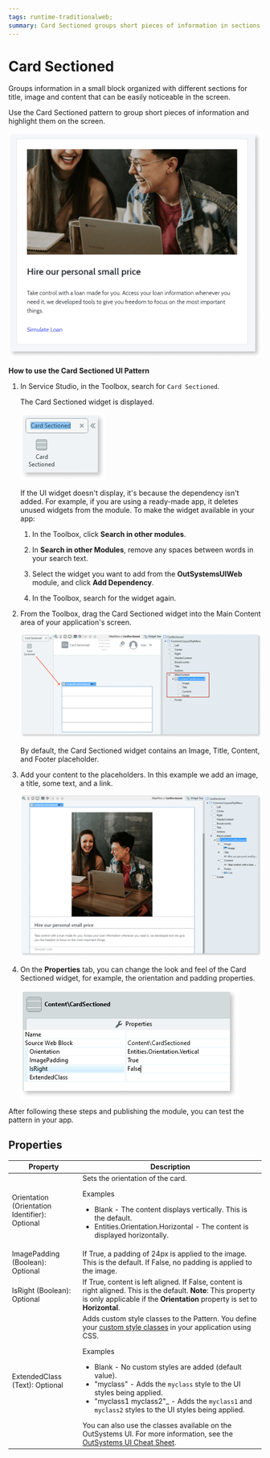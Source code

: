 ```yaml
---
tags: runtime-traditionalweb; 
summary: Card Sectioned groups short pieces of information in sections and highlights them on the screen.
---
```


# Card Sectioned

Groups information in a small block organized with different sections for title, image and content that can be easily noticeable in the screen.

Use the Card Sectioned pattern to group short pieces of information and highlight them on the screen.

![](<images/cardsection-3.png>)

**How to use the Card Sectioned UI Pattern**

1. In Service Studio, in the Toolbox, search for `Card Sectioned`.

    The Card Sectioned widget is displayed.

    ![](<images/cardsection-1-ss.png>)

    If the UI widget doesn't display, it's because the dependency isn't added. For example, if you are using a ready-made app, it deletes unused widgets from the module. To make the widget available in your app:

    1. In the Toolbox, click **Search in other modules**.

    1. In **Search in other Modules**, remove any spaces between words in your search text.
    
    1. Select the widget you want to add from the **OutSystemsUIWeb** module, and click **Add Dependency**. 
    
    1. In the Toolbox, search for the widget again.

1. From the Toolbox, drag the Card Sectioned widget into the Main Content area of your application's screen.

    ![](<images/cardsection-2-ss.png>)

    By default, the Card Sectioned widget contains an Image, Title, Content, and Footer placeholder.

1. Add your content to the placeholders. In this example we add an image, a title, some text, and a link.

    ![](<images/cardsection-4-ss.png>)

1. On the **Properties** tab, you can change the look and feel of the Card Sectioned widget, for example, the orientation and padding properties.

    ![](<images/cardsection-5-ss.png>)

After following these steps and publishing the module, you can test the pattern in your app. 

## Properties

| **Property** |  **Description** |  
|---|---|
| Orientation (Orientation Identifier): Optional | Sets the orientation of the card. <p>Examples</p><ul><li>Blank - The content displays vertically. This is the default.</li><li>Entities.Orientation.Horizontal - The content is displayed horizontally.</li></ul> |  
| ImagePadding (Boolean): Optional  | If True, a padding of 24px is applied to the image. This is the default. If False, no padding is applied to the image. |
| IsRight (Boolean): Optional  | If True, content is left aligned. If False, content is right aligned. This is the default. **Note**: This property is only applicable if the **Orientation** property is set to **Horizontal**. |
| ExtendedClass (Text): Optional  |  Adds custom style classes to the Pattern. You define your [custom style classes](../../../look-feel/css.md) in your application using CSS.<p>Examples</p><ul><li>Blank - No custom styles are added (default value).</li><li>"myclass" - Adds the ``myclass`` style to the UI styles being applied.</li><li>"myclass1 myclass2"_ - Adds the ``myclass1`` and ``myclass2`` styles to the UI styles being applied.</li></ul>You can also use the classes available on the OutSystems UI. For more information, see the [OutSystems UI Cheat Sheet](https://outsystemsui.outsystems.com/OutSystemsUIWebsite/CheatSheet).|
  
